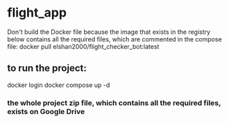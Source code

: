 # flight_app
Don't build the Docker file because the image that exists in the registry below contains all the required files, which are commented in the compose file:
docker pull elshan2000/flight_checker_bot:latest
## to run the project:
docker login
docker compose up -d
### the whole project zip file, which contains all the required files, exists on Google Drive

